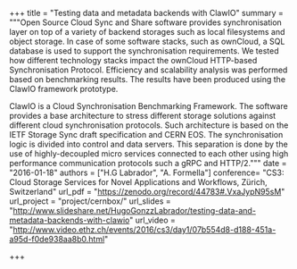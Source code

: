 
+++
title = "Testing data and metadata backends with ClawIO"
summary = """Open Source Cloud Sync and Share software provides synchronisation layer on top of a variety of backend storages such as local filesystems and object storage. In case of some software stacks, such as ownCloud, a SQL database is used to support the synchronisation requirements.
We tested how different technology stacks impact the ownCloud HTTP-based Synchronisation Protocol. Efficiency and scalability analysis was performed based on benchmarking results. The results have been produced using the ClawIO framework prototype.

ClawIO  is a Cloud Synchronisation Benchmarking Framework. The software provides a base
architecture to stress different storage solutions against different cloud synchronisation protocols.
Such architecture is based on the IETF Storage Sync draft specification and CERN EOS.
The synchronisation logic is divided into control and data servers. 
This separation is done by the use of highly-decoupled micro services connected to each other using high performance communication protocols such a gRPC and HTTP/2."""
date = "2016-01-18"
authors = ["H.G Labrador", "A. Formella"]
conference= "CS3: Cloud Storage Services for Novel Applications and Workflows, Zürich, Switzerland"
url_pdf = "https://zenodo.org/record/44783#.VxaJypN95sM"
url_project = "project/cernbox/"
url_slides = "http://www.slideshare.net/HugoGonzzLabrador/testing-data-and-metadata-backends-with-clawio"
url_video = "http://www.video.ethz.ch/events/2016/cs3/day1/07b554d8-d188-451a-a95d-f0de938aa8b0.html"

+++

